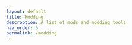 ```yaml
---
layout: default
title: Modding
descroption: A list of mods and modding tools
nav_order: 5
permalink: /modding
---
```


<!-- 
{: .note }
> {: .opaque }
> 
>
> 
-->

